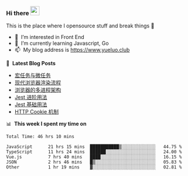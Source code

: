 ### Hi there <a href="https://www.yueluo.club/"><img src="https://media.giphy.com/media/hvRJCLFzcasrR4ia7z/giphy.gif" width="25px"></a>
This is the place where I opensource stuff and break things :rofl:

- 👀 &nbsp;I’m interested in Front End
- 🌱 &nbsp;I’m currently learning Javascript, Go
- 📫 &nbsp;My blog address is https://www.yueluo.club

📕 &nbsp;**Latest Blog Posts**

<!-- BLOG-POST-LIST:START -->
- [宏任务与微任务](https://www.yueluo.club/detail?articleId=627a71c365e52c4388409519)
- [现代浏览器渲染流程](https://www.yueluo.club/detail?articleId=6279166465e52c4388408c2f)
- [浏览器的多进程架构](https://www.yueluo.club/detail?articleId=62785d2a65e52c43884088ce)
- [Jest 进阶用法](https://www.yueluo.club/detail?articleId=6277b0dd65e52c43884084dc)
- [Jest 基础用法](https://www.yueluo.club/detail?articleId=6275b1f565e52c4388407b8e)
- [HTTP Cookie 机制](https://www.yueluo.club/detail?articleId=62727f6365e52c4388406c73)
<!-- BLOG-POST-LIST:END -->

📊 &nbsp;**This week I spent my time on**

<!--START_SECTION:waka-->

```text
Total Time: 46 hrs 10 mins

JavaScript      21 hrs 15 mins  ███████████▒░░░░░░░░░░░░░   44.75 %
TypeScript      11 hrs 24 mins  ██████░░░░░░░░░░░░░░░░░░░   24.00 %
Vue.js          7 hrs 40 mins   ████░░░░░░░░░░░░░░░░░░░░░   16.15 %
JSON            2 hrs 46 mins   █▒░░░░░░░░░░░░░░░░░░░░░░░   05.83 %
Other           1 hr 19 mins    ▓░░░░░░░░░░░░░░░░░░░░░░░░   02.81 %
```

<!--END_SECTION:waka-->